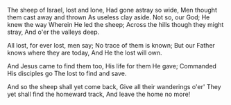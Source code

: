 The sheep of Israel, lost and lone,
Had gone astray so wide,
Men thought them cast away and thrown
As useless clay aside.
Not so, our God; He knew the way
Wherein He led the sheep;
Across the hills though they might stray,
And o'er the valleys deep.

All lost, for ever lost, men say;
No trace of them is known;
But our Father knows where they are today,
And He the lost will own.

And Jesus came to find them too,
His life for them He gave;
Commanded His disciples go
The lost to find and save.

And so the sheep shall yet come back,
Give all their wanderings o'er'
They yet shall find the homeward track,
And leave the home no more!